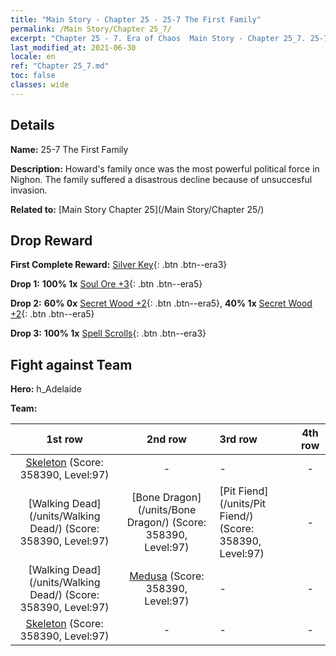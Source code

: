 ```yaml
---
title: "Main Story - Chapter 25 - 25-7 The First Family"
permalink: /Main Story/Chapter 25_7/
excerpt: "Chapter 25 - 7. Era of Chaos  Main Story - Chapter 25_7. 25-7 The First Family"
last_modified_at: 2021-06-30
locale: en
ref: "Chapter 25_7.md"
toc: false
classes: wide
---
```


## Details

 **Name:** 25-7 The First Family

 **Description:** Howard's family once was the most powerful political force in Nighon. The family suffered a disastrous decline because of unsuccesful invasion.

 **Related to:** [Main Story Chapter 25](/Main Story/Chapter 25/)

## Drop Reward

 **First Complete Reward:** [Silver Key](/Items/con_693/){: .btn .btn--era3}

 **Drop 1:** **100% 1x** [Soul Ore +3](/Items/mat_82/){: .btn .btn--era5}

 **Drop 2:** **60% 0x** [Secret Wood +2](/Items/mat_76/){: .btn .btn--era5}, **40% 1x** [Secret Wood +2](/Items/mat_76/){: .btn .btn--era5}

 **Drop 3:** **100% 1x** [Spell Scrolls](/Items/con_694/){: .btn .btn--era3}


## Fight against Team
 **Hero:** h_Adelaide

 **Team:**


  | 1st row | 2nd row | 3rd row | 4th row |
  |:----:|:----:|:----|:----:|
  | [Skeleton](/units/Skeleton/) (Score: 358390, Level:97)  | - | - | - |
  | [Walking Dead](/units/Walking Dead/) (Score: 358390, Level:97)  | [Bone Dragon](/units/Bone Dragon/) (Score: 358390, Level:97)  | [Pit Fiend](/units/Pit Fiend/) (Score: 358390, Level:97)  | - |
  | [Walking Dead](/units/Walking Dead/) (Score: 358390, Level:97)  | [Medusa](/units/Medusa/) (Score: 358390, Level:97)  | - | - |
  | [Skeleton](/units/Skeleton/) (Score: 358390, Level:97)  | - | - | - |


